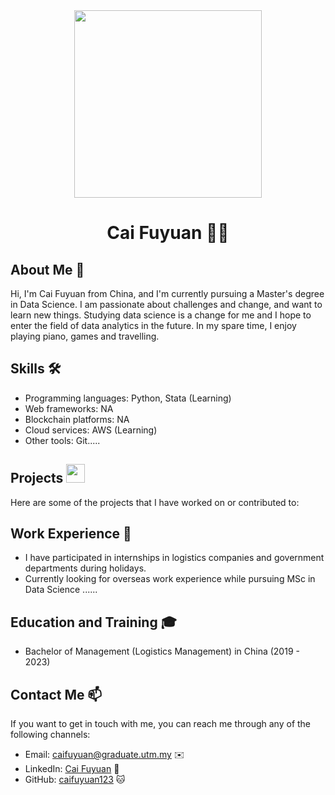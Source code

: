 

<div align="center"><img src="https://avatars.githubusercontent.com/u/165741276?v=4" width="300" /></div>
<h1 align="center">Cai Fuyuan 👨‍💻</h1>

## About Me 🚀

Hi, I'm Cai Fuyuan from China, and I'm currently pursuing a Master's degree in Data Science. I am passionate about challenges and change, and want to learn new things. Studying data science is a change for me and I hope to enter the field of data analytics in the future. In my spare time, I enjoy playing piano, games and travelling.

## Skills 🛠️

- Programming languages: Python, Stata (Learning)
- Web frameworks: NA
- Blockchain platforms: NA
- Cloud services: AWS (Learning)
- Other tools: Git.....

## Projects <img src="https://github.com/drshahizan/BDM/assets/51344005/9bfd8fba-9b7b-4f06-8b4e-0a44313e5baa" width="30" />

Here are some of the projects that I have worked on or contributed to:

## Work Experience 💼

- I have participated in internships in logistics companies and government departments during holidays.
- Currently looking for overseas work experience while pursuing MSc in Data Science ......

## Education and Training 🎓

- Bachelor of Management (Logistics Management) in China (2019 - 2023)

## Contact Me 📫

If you want to get in touch with me, you can reach me through any of the following channels:

- Email: caifuyuan@graduate.utm.my ✉️
- LinkedIn: [Cai Fuyuan](https://www.linkedin.com/in/fuyuan-cai-29382b302/) 💼
- GitHub: [caifuyuan123](https://github.com/caifuyuan123) 🐱
